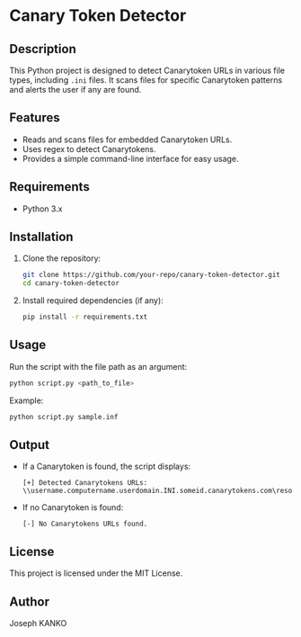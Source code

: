 # Canary Token Detector

## Description
This Python project is designed to detect Canarytoken URLs in various file types, including `.ini` files. It scans files for specific Canarytoken patterns and alerts the user if any are found.

## Features
- Reads and scans files for embedded Canarytoken URLs.
- Uses regex to detect Canarytokens.
- Provides a simple command-line interface for easy usage.

## Requirements
- Python 3.x

## Installation
1. Clone the repository:
   ```sh
   git clone https://github.com/your-repo/canary-token-detector.git
   cd canary-token-detector
   ```
2. Install required dependencies (if any):
   ```sh
   pip install -r requirements.txt
   ```

## Usage
Run the script with the file path as an argument:
```sh
python script.py <path_to_file>
```
Example:
```sh
python script.py sample.inf
```

## Output
- If a Canarytoken is found, the script displays:
  ```
  [+] Detected Canarytokens URLs:
  \\username.computername.userdomain.INI.someid.canarytokens.com\resource.dll
  ```
- If no Canarytoken is found:
  ```
  [-] No Canarytokens URLs found.
  ```

## License
This project is licensed under the MIT License.

## Author
Joseph KANKO

